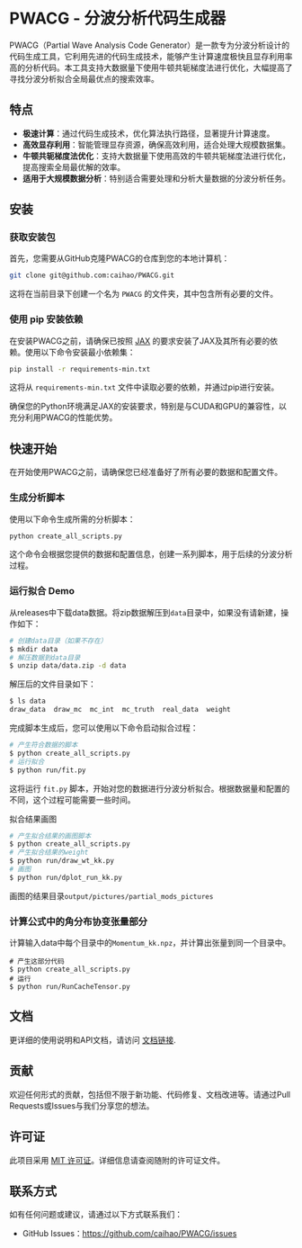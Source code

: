 # PWACG - 分波分析代码生成器

PWACG（Partial Wave Analysis Code Generator）是一款专为分波分析设计的代码生成工具，它利用先进的代码生成技术，能够产生计算速度极快且显存利用率高的分析代码。本工具支持大数据量下使用牛顿共轭梯度法进行优化，大幅提高了寻找分波分析拟合全局最优点的搜索效率。

## 特点

- **极速计算**：通过代码生成技术，优化算法执行路径，显著提升计算速度。
- **高效显存利用**：智能管理显存资源，确保高效利用，适合处理大规模数据集。
- **牛顿共轭梯度法优化**：支持大数据量下使用高效的牛顿共轭梯度法进行优化，提高搜索全局最优解的效率。
- **适用于大规模数据分析**：特别适合需要处理和分析大量数据的分波分析任务。

## 安装

### 获取安装包

首先，您需要从GitHub克隆PWACG的仓库到您的本地计算机：

```bash
git clone git@github.com:caihao/PWACG.git
```

这将在当前目录下创建一个名为 `PWACG` 的文件夹，其中包含所有必要的文件。

### 使用 pip 安装依赖

在安装PWACG之前，请确保已按照 [JAX](https://github.com/google/jax) 的要求安装了JAX及其所有必要的依赖。使用以下命令安装最小依赖集：
```bash
pip install -r requirements-min.txt
```

这将从 `requirements-min.txt` 文件中读取必要的依赖，并通过pip进行安装。

确保您的Python环境满足JAX的安装要求，特别是与CUDA和GPU的兼容性，以充分利用PWACG的性能优势。

## 快速开始

在开始使用PWACG之前，请确保您已经准备好了所有必要的数据和配置文件。

### 生成分析脚本

使用以下命令生成所需的分析脚本：

```bash
python create_all_scripts.py
```

这个命令会根据您提供的数据和配置信息，创建一系列脚本，用于后续的分波分析过程。

### 运行拟合 Demo
从releases中下载data数据。将zip数据解压到`data`目录中，如果没有请新建，操作如下：
```bash
# 创建data目录（如果不存在）
$ mkdir data
# 解压数据到data目录
$ unzip data/data.zip -d data
```
解压后的文件目录如下：
```bash
$ ls data          
draw_data  draw_mc  mc_int  mc_truth  real_data  weight
```
完成脚本生成后，您可以使用以下命令启动拟合过程：

```bash
# 产生符合数据的脚本
$ python create_all_scripts.py
# 运行拟合
$ python run/fit.py
```
这将运行 `fit.py` 脚本，开始对您的数据进行分波分析拟合。根据数据量和配置的不同，这个过程可能需要一些时间。

拟合结果画图
```bash
# 产生拟合结果的画图脚本
$ python create_all_scripts.py
# 产生拟合结果的weight
$ python run/draw_wt_kk.py
# 画图
$ python run/dplot_run_kk.py
```
画图的结果目录`output/pictures/partial_mods_pictures`

### 计算公式中的角分布协变张量部分
计算输入data中每个目录中的`Momentum_kk.npz`，并计算出张量到同一个目录中。
```
# 产生这部分代码
$ python create_all_scripts.py
# 运行
$ python run/RunCacheTensor.py
```

## 文档

更详细的使用说明和API文档，请访问 [文档链接](Tutorial_CN.md).

## 贡献

欢迎任何形式的贡献，包括但不限于新功能、代码修复、文档改进等。请通过Pull Requests或Issues与我们分享您的想法。

## 许可证

此项目采用 [MIT 许可证](LICENSE)。详细信息请查阅随附的许可证文件。

## 联系方式

如有任何问题或建议，请通过以下方式联系我们：

- GitHub Issues：https://github.com/caihao/PWACG/issues